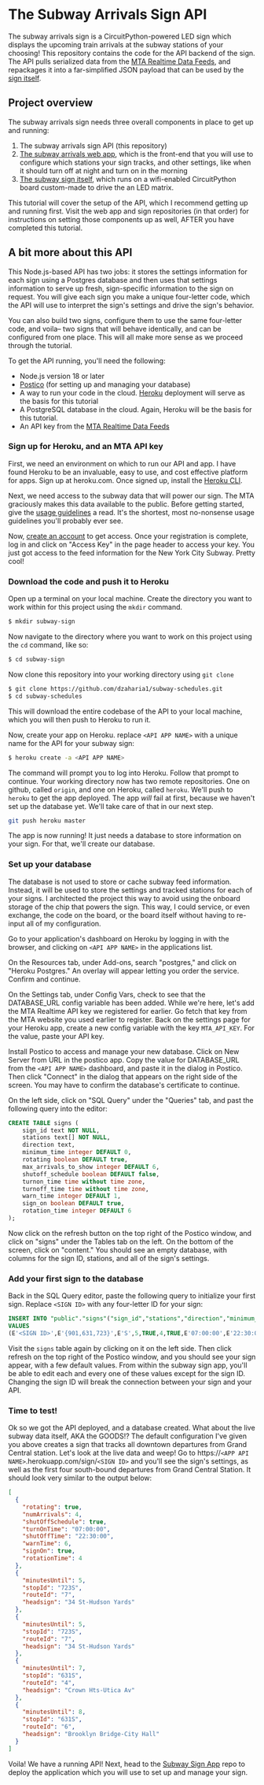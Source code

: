 # The Subway Arrivals Sign API
The subway arrivals sign is a CircuitPython-powered LED sign which displays the upcoming train arrivals at the subway stations of your choosing! This repository contains the code for the API backend of the sign. The API pulls serialized data from the [MTA Realtime Data Feeds](https://api.mta.info/#/landing), and repackages it into a far-simplified JSON payload that can be used by the [sign itself](https://github.com/dzaharia1/subway-sign-python).

## Project overview
The subway arrivals sign needs three overall components in place to get up and running:
1. The subway arrivals sign API (this repository)
2. [The subway arrivals web app](https://github.com/dzaharia1/subway-sign-app), which is the front-end that you will use to configure which stations your sign tracks, and other settings, like when it should turn off at night and turn on in the morning
3. [The subway sign itself](https://github.com/dzaharia1/subway-sign-python), which runs on a wifi-enabled CircuitPython board custom-made to drive the an LED matrix.

This tutorial will cover the setup of the API, which I recommend getting up and running first. Visit the web app and sign repositories (in that order) for instructions on setting those components up as well, AFTER you have completed this tutorial.

## A bit more about this API
This Node.js-based API has two jobs: it stores the settings information for each sign using a Postgres database and then uses that settings information to serve up fresh, sign-specific information to the sign on request. You will give each sign you make a unique four-letter code, which the API will use to interpret the sign's settings and drive the sign's behavior.

You can also build two signs, configure them to use the same four-letter code, and voila– two signs that will behave identically, and can be configured from one place. This will all make more sense as we proceed through the tutorial.

To get the API running, you'll need the following:
- Node.js version 18 or later
- [Postico](https://eggerapps.at/postico2/) (for setting up and managing your database)
- A way to run your code in the cloud. [Heroku](heroku.com) deployment will serve as the basis for this tutorial
- A PostgreSQL database in the cloud. Again, Heroku will be the basis for this tutorial.
- An API key from the [MTA Realtime Data Feeds](https://api.mta.info/#/landing)

### Sign up for Heroku, and an MTA API key
First, we need an environment on which to run our API and app. I have found Heroku to be an invaluable, easy to use, and cost effective platform for apps. Sign up at heroku.com. Once signed up, install the [Heroku CLI](https://devcenter.heroku.com/articles/heroku-cli).

Next, we need access to the subway data that will power our sign. The MTA graciously makes this data available to the public. Before getting started, give the [usage guidelines](https://api.mta.info/#/DataFeedAgreement) a read. It's the shortest, most no-nonsense usage guidelines you'll probably ever see.

Now, [create an account](https://api.mta.info/#/signup) to get access. Once your registration is complete, log in and click on "Access Key" in the page header to access your key. You just got access to the feed information for the New York City Subway. Pretty cool!
<!-- 
### 2. Sign up for Heroku
Heroku is a cloud environment for deploying and running apps, just like this one. We're going to use it to host the API itself, the database, and the subway sign app, which you will use to configure your sign. Heroku is not a requirement for this project, but _some_ hosting platform will be. So feel free to translate these instructions to the platform[s] of your choice.

1. Go to heroku.com to sign up or log in -->

### Download the code and push it to Heroku
Open up a terminal on your local machine. Create the directory you want to work within for this project using the `mkdir` command.

```bash
$ mkdir subway-sign
```

Now navigate to the directory where you want to work on this project using the `cd` command, like so:

```bash
$ cd subway-sign
```

Now clone this repository into your working directory using `git clone`

```bash
$ git clone https://github.com/dzaharia1/subway-schedules.git
$ cd subway-schedules
```

This will download the entire codebase of the API to your local machine, which you will then push to Heroku to run it.

Now, create your app on Heroku. replace `<API APP NAME>` with a unique name for the API for your subway sign:
```bash
$ heroku create -a <API APP NAME>
```

The command will prompt you to log into Heroku. Follow that prompt to continue.
Your working directory now has two remote repositories. One on github, called `origin`, and one on Heroku, called `heroku`. We'll push to `heroku` to get the app deployed. The app _will_ fail at first, because we haven't set up the database yet. We'll take care of that in our next step.

```bash
git push heroku master
```

The app is now running! It just needs a database to store information on your sign. For that, we'll create our database.


### Set up your database

The database is not used to store or cache subway feed information. Instead, it will be used to store the settings and tracked stations for each of your signs. I architected the project this way to avoid using the onboard storage of the chip that powers the sign. This way, I could service, or even exchange, the code on the board, or the board itself without having to re-input all of my configuration.

Go to your application's dashboard on Heroku by logging in with the browser, and clicking on `<API APP NAME>` in the applications list.

On the Resources tab, under Add-ons, search "postgres," and click on "Heroku Postgres." An overlay will appear letting you order the service. Confirm and continue.

On the Settings tab, under Config Vars, check to see that the DATABASE_URL config variable has been added. While we're here, let's add the MTA Realtime API key we registered for earlier. Go fetch that key from the MTA website you used earlier to register. Back on the settings page for your Heroku app, create a new config variable with the key `MTA_API_KEY`. For the value, paste your API key.

Install Postico to access and manage your new database. Click on New Server from URL in the postico app. Copy the value for DATABASE_URL from the `<API APP NAME>` dashboard, and paste it in the dialog in Postico. Then click "Connect" in the dialog that appears on the right side of the screen. You may have to confirm the database's certificate to continue.

On the left side, click on "SQL Query" under the "Queries" tab, and past the following query into the editor:
```SQL
CREATE TABLE signs (
    sign_id text NOT NULL,
    stations text[] NOT NULL,
    direction text,
    minimum_time integer DEFAULT 0,
    rotating boolean DEFAULT true,
    max_arrivals_to_show integer DEFAULT 6,
    shutoff_schedule boolean DEFAULT false,
    turnon_time time without time zone,
    turnoff_time time without time zone,
    warn_time integer DEFAULT 1,
    sign_on boolean DEFAULT true,
    rotation_time integer DEFAULT 6
);
```
Now click on the refresh button on the top right of the Postico window, and click on "signs" under the Tables tab on the left. On the bottom of the screen, click on "content." You should see an empty database, with columns for the sign ID, stations, and all of the sign's settings.

### Add your first sign to the database
Back in the SQL Query editor, paste the following query to initialize your first sign. Replace `<SIGN ID>` with any four-letter ID for your sign:
```SQL
INSERT INTO "public"."signs"("sign_id","stations","direction","minimum_time","rotating","max_arrivals_to_show","shutoff_schedule","turnon_time","turnoff_time","warn_time","sign_on","rotation_time")
VALUES
(E'<SIGN ID>',E'{901,631,723}',E'S',5,TRUE,4,TRUE,E'07:00:00',E'22:30:00',6,TRUE,4);
```
Visit the `signs` table again by clicking on it on the left side. Then click refresh on the top right of the Postico window, and you should see your sign appear, with a few default values. From within the subway sign app, you'll be able to edit each and every one of these values except for the sign ID. Changing the sign ID will break the connection between your sign and your API.

### Time to test!
Ok so we got the API deployed, and a database created. What about the live subway data itself, AKA the GOODS!? The default configuration I've given you above creates a sign that tracks all downtown departures from Grand Central station. Let's look at the live data and weep! Go to https://`<APP API NAME>`.herokuapp.com/sign/`<SIGN ID>` and you'll see the sign's settings, as well as the first four south-bound departures from Grand Central Station. It should look very similar to the output below:
```JSON
[
  {
    "rotating": true,
    "numArrivals": 4,
    "shutOffSchedule": true,
    "turnOnTime": "07:00:00",
    "shutOffTime": "22:30:00",
    "warnTime": 6,
    "signOn": true,
    "rotationTime": 4
  },
  {
    "minutesUntil": 5,
    "stopId": "723S",
    "routeId": "7",
    "headsign": "34 St-Hudson Yards"
  },
  {
    "minutesUntil": 5,
    "stopId": "723S",
    "routeId": "7",
    "headsign": "34 St-Hudson Yards"
  },
  {
    "minutesUntil": 7,
    "stopId": "631S",
    "routeId": "4",
    "headsign": "Crown Hts-Utica Av"
  },
  {
    "minutesUntil": 8,
    "stopId": "631S",
    "routeId": "6",
    "headsign": "Brooklyn Bridge-City Hall"
  }
]
```

Voila! We have a running API! Next, head to the [Subway Sign App](https://github.com/dzaharia1/subway-sign-app) repo to deploy the application which you will use to set up and manage your sign.
